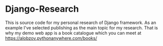 # Django-Research
This is source code for my personal research of Django framework.
As an example I've selected publishing as the main topic for my research.
That is why my demo web app is a book catalogue which you can meet at https://alobzov.pythonanywhere.com/books/
